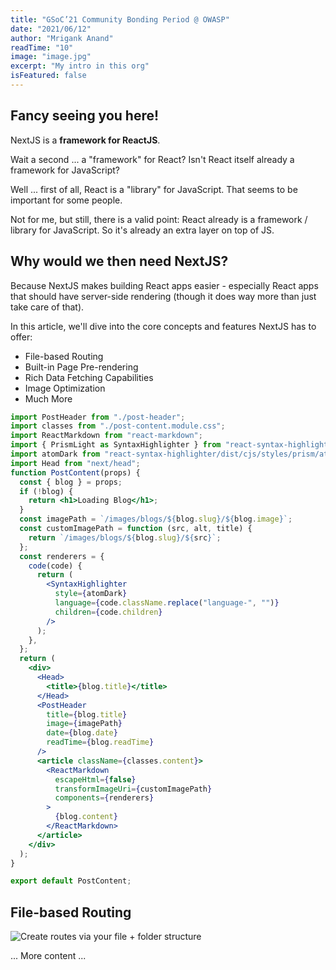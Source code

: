 ```yaml
---
title: "GSoC’21 Community Bonding Period @ OWASP"
date: "2021/06/12"
author: "Mrigank Anand"
readTime: "10"
image: "image.jpg"
excerpt: "My intro in this org"
isFeatured: false
---
```


## Fancy seeing you here!

NextJS is a **framework for ReactJS**.

Wait a second ... a "framework" for React? Isn't React itself already a framework for JavaScript?

Well ... first of all, React is a "library" for JavaScript. That seems to be important for some people.

Not for me, but still, there is a valid point: React already is a framework / library for JavaScript. So it's already an extra layer on top of JS.

## Why would we then need NextJS?

Because NextJS makes building React apps easier - especially React apps that should have server-side rendering (though it does way more than just take care of that).

In this article, we'll dive into the core concepts and features NextJS has to offer:

- File-based Routing
- Built-in Page Pre-rendering
- Rich Data Fetching Capabilities
- Image Optimization
- Much More

```jsx
import PostHeader from "./post-header";
import classes from "./post-content.module.css";
import ReactMarkdown from "react-markdown";
import { PrismLight as SyntaxHighlighter } from "react-syntax-highlighter";
import atomDark from "react-syntax-highlighter/dist/cjs/styles/prism/atom-dark";
import Head from "next/head";
function PostContent(props) {
  const { blog } = props;
  if (!blog) {
    return <h1>Loading Blog</h1>;
  }
  const imagePath = `/images/blogs/${blog.slug}/${blog.image}`;
  const customImagePath = function (src, alt, title) {
    return `/images/blogs/${blog.slug}/${src}`;
  };
  const renderers = {
    code(code) {
      return (
        <SyntaxHighlighter
          style={atomDark}
          language={code.className.replace("language-", "")}
          children={code.children}
        />
      );
    },
  };
  return (
    <div>
      <Head>
        <title>{blog.title}</title>
      </Head>
      <PostHeader
        title={blog.title}
        image={imagePath}
        date={blog.date}
        readTime={blog.readTime}
      />
      <article className={classes.content}>
        <ReactMarkdown
          escapeHtml={false}
          transformImageUri={customImagePath}
          components={renderers}
        >
          {blog.content}
        </ReactMarkdown>
      </article>
    </div>
  );
}

export default PostContent;
```

## File-based Routing

![Create routes via your file + folder structure](nextjs-file-based-routing.png)

... More content ...
